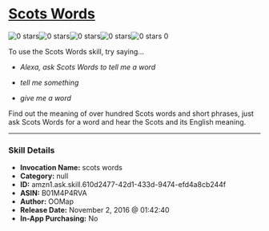 # [Scots Words](http://alexa.amazon.com/#skills/amzn1.ask.skill.610d2477-42d1-433d-9474-efd4a8cb244f)
![0 stars](../../images/ic_star_border_black_18dp_1x.png)![0 stars](../../images/ic_star_border_black_18dp_1x.png)![0 stars](../../images/ic_star_border_black_18dp_1x.png)![0 stars](../../images/ic_star_border_black_18dp_1x.png)![0 stars](../../images/ic_star_border_black_18dp_1x.png) 0

To use the Scots Words skill, try saying...

* *Alexa, ask Scots Words to tell me a word*

* *tell me something*

* *give me a word*

Find out the meaning of over hundred Scots words and short phrases, just ask Scots Words for a word and hear the Scots and its English meaning.

***

### Skill Details

* **Invocation Name:** scots words
* **Category:** null
* **ID:** amzn1.ask.skill.610d2477-42d1-433d-9474-efd4a8cb244f
* **ASIN:** B01M4P4RVA
* **Author:** OOMap
* **Release Date:** November 2, 2016 @ 01:42:40
* **In-App Purchasing:** No

